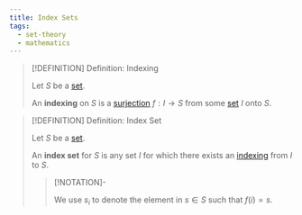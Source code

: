 ```yaml
---
title: Index Sets
tags:
  - set-theory
  - mathematics
---
```


>[!DEFINITION] Definition: Indexing
>
>Let $S$ be a [set](Sets.md).
>
>An **indexing** on $S$ is a [surjection](../Analysis/Functions/Injections,%20Surjections%20and%20Bijections.md) $f: I \to S$ from some [set](Sets.md) $I$ onto $S$.
>

>[!DEFINITION] Definition: Index Set
>
>Let $S$ be a [set](Sets.md).
>
>An **index set** for $S$ is any set $I$ for which there exists an [indexing](Indexing.md) from $I$ to $S$.
>
>>[!NOTATION]-
>>
>>We use $s_i$ to denote the element in $s \in S$ such that $f(i) = s$.
>>
>